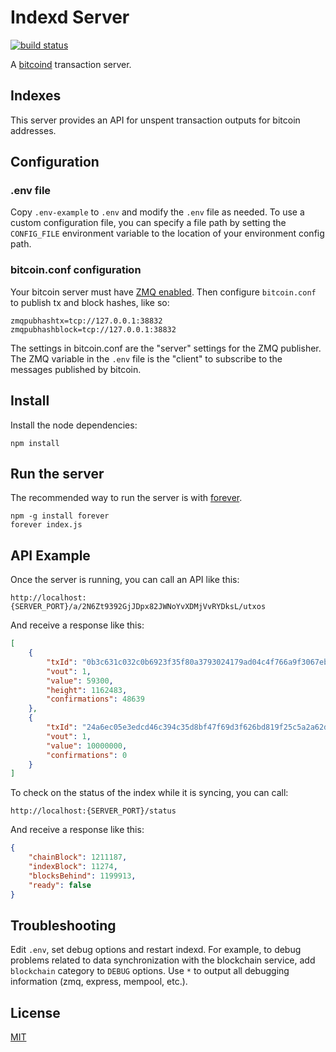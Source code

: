# Indexd Server
[![build status](https://secure.travis-ci.org/CounterpartyXCP/indexd-server.png)](http://travis-ci.org/CounterpartyXCP/indexd-server)

A [bitcoind](https://github.com/bitcoin/bitcoin) transaction server.

## Indexes
This server provides an API for unspent transaction outputs for bitcoin addresses.  

## Configuration

### .env file
Copy `.env-example` to `.env` and modify the `.env` file as needed.  To use a custom configuration file, you can specify a file path by setting the `CONFIG_FILE` environment variable to the location of your environment config path.


### bitcoin.conf configuration
Your bitcoin server must have [ZMQ enabled](https://github.com/bitcoin/bitcoin/blob/master/doc/zmq.md).  Then configure `bitcoin.conf` to publish tx and block hashes, like so:

```
zmqpubhashtx=tcp://127.0.0.1:38832
zmqpubhashblock=tcp://127.0.0.1:38832
```

The settings in bitcoin.conf are the "server" settings for the ZMQ publisher.  The ZMQ variable in the `.env` file is the "client" to subscribe to the messages published by bitcoin.


## Install
Install the node dependencies:
```shell
npm install
```

## Run the server
The recommended way to run the server is with [forever](https://www.npmjs.com/package/forever).

```shell
npm -g install forever
forever index.js
```


## API Example
Once the server is running, you can call an API like this:
```
http://localhost:{SERVER_PORT}/a/2N6Zt9392GjJDpx82JWNoYvXDMjVvRYDksL/utxos
```

And receive a response like this:
```json
[
    {
        "txId": "0b3c631c032c0b6923f35f80a3793024179ad04c4f766a9f3067eb1d3efb5de6",
        "vout": 1,
        "value": 59300,
        "height": 1162483,
        "confirmations": 48639
    },
    {
        "txId": "24a6ec05e3edcd46c394c35d8bf47f69d3f626bd819f25c5a2a62de8ebc64827",
        "vout": 1,
        "value": 10000000,
        "confirmations": 0
    }
]
```

To check on the status of the index while it is syncing, you can call:
```
http://localhost:{SERVER_PORT}/status
```

And receive a response like this:
```json
{
    "chainBlock": 1211187,
    "indexBlock": 11274,
    "blocksBehind": 1199913,
    "ready": false
}
```

## Troubleshooting

Edit `.env`, set debug options and restart indexd.  For example, to debug problems related to data synchronization with the blockchain service, add `blockchain` category to `DEBUG` options.  Use `*` to output all debugging information (zmq, express, mempool, etc.).

## License

[MIT](LICENSE)
